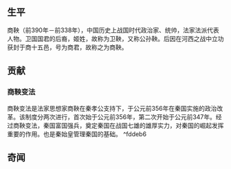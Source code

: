 ## 生平
商鞅（前390年－前338年），中国历史上战国时代政治家、统帅，法家法派代表人物。卫国国君的后裔，姬姓，故称为卫鞅，又称公孙鞅。后因在河西之战中立功获封于商十五邑，号为商君，故称之为商鞅。

## 贡献

### 商鞅变法
商鞅变法是法家思想家商鞅在秦孝公支持下，于公元前356年在秦国实施的政治改革。该制度分两次进行，首次始于公元前356年，第二次开始于公元前347年。经过商鞅变法，秦国富国强兵，奠定秦国在战国七雄的雄厚实力，对秦国的崛起发挥重要的作用。也是秦始皇管理秦国的基础。 ^fddeb6

## 奇闻
